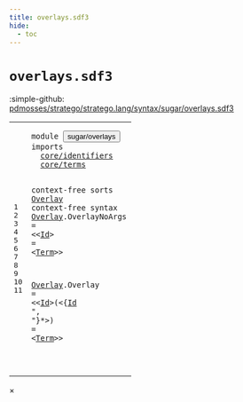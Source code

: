 ```yaml
---
title: overlays.sdf3
hide:
  - toc
---
```


# `overlays.sdf3`

:simple-github: [pdmosses/stratego/stratego.lang/syntax/sugar/overlays.sdf3]

[pdmosses/stratego/stratego.lang/syntax/sugar/overlays.sdf3]: https://github.com/pdmosses/stratego/blob/master/stratego.lang/syntax/sugar/overlays.sdf3 "The source file on GitHub"

<div class="sdf3"><table class="highlighttable"><tbody><tr><td class="linenos"><div class="linenodiv"><pre><span></span>1
2
3
4
5
6
7
8
9
10
11
</pre></div></td>
<td class="code"><pre><code><span class="keyword">module</span> <button class="modal-open" id="sugar/overlays_1_8" title="Multi-file references" data-urls="../main.sdf3/#sugar/overlays_14_3 line 14; ../modules.sdf3/#sugar/overlays_5_3 line 5; ../../gradual-types/overlays.sdf3/#sugar/overlays_6_3 line 6">sugar/overlays</button>
<span class="keyword">imports</span>
  <a href="../../core/identifiers.sdf3/#core/identifiers_1_8" id="core/identifiers_3_3" title="Defined at ../../core/identifiers.sdf3 line 1">core/identifiers</a>
  <a href="../../core/terms.sdf3/#core/terms_1_8" id="core/terms_4_3" title="Defined at ../../core/terms.sdf3 line 1">core/terms</a>

<span class="keyword">context-free sorts</span> <a href="../modules.sdf3/#Overlay_15_5" id="Overlay_6_20" title="Referenced at ../modules.sdf3 line 15">Overlay</a>
<span class="keyword">context-free syntax</span>
  <a href="../modules.sdf3/#Overlay_15_5" id="Overlay_8_3" title="Referenced at ../modules.sdf3 line 15">Overlay</a>.<span class="cons_Constructor"><span id="OverlayNoArgs_8_11" title="Not referenced">OverlayNoArgs</span></span> = &lt;&lt;<a href="../../core/identifiers.sdf3/#Id_16_15" id="Id_8_29" title="Defined at ../../core/identifiers.sdf3 line 16, 21, 23, 43, 44, 45">Id</a>&gt; <span class="cons_String">=</span> &lt;<a href="../../core/terms.sdf3/#Term_13_20" id="Term_8_36" title="Defined at ../../core/terms.sdf3 line 13, 16, 17, 18, 19">Term</a>&gt;&gt;

  <a href="../modules.sdf3/#Overlay_15_5" id="Overlay_10_3" title="Referenced at ../modules.sdf3 line 15">Overlay</a>.<span class="cons_Constructor"><span id="Overlay_10_11" title="Not referenced">Overlay</span></span> =
    &lt;&lt;<a href="../../core/identifiers.sdf3/#Id_16_15" id="Id_11_7" title="Defined at ../../core/identifiers.sdf3 line 16, 21, 23, 43, 44, 45">Id</a>&gt;<span class="cons_String">(</span>&lt;{<a href="../../core/identifiers.sdf3/#Id_16_15" id="Id_11_13" title="Defined at ../../core/identifiers.sdf3 line 16, 21, 23, 43, 44, 45">Id</a> <span class="cons_Lit">", "</span>}*&gt;<span class="cons_String">)</span> <span class="cons_String">=</span> &lt;<a href="../../core/terms.sdf3/#Term_13_20" id="Term_11_28" title="Defined at ../../core/terms.sdf3 line 13, 16, 17, 18, 19">Term</a>&gt;&gt;

</code></pre></td></tr></tbody></table></div>

<div id="modal">
  <div id="modal-content">
    <span id="modal-close">&times;</span>
    <h2 id="modal-h2"></h2>
    <p  id="modal-p"></p>
    <ul id="modal-ul"></ul>
  </div>
</div>
